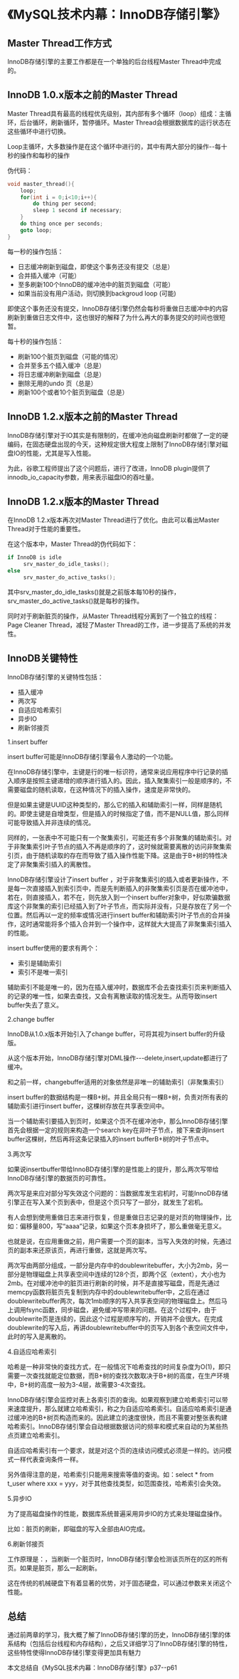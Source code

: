 # 《MySQL技术内幕：InnoDB存储引擎》

## Master Thread工作方式

InnoDB存储引擎的主要工作都是在一个单独的后台线程Master Thread中完成的。

## InnoDB 1.0.x版本之前的Master Thread

Master Thread具有最高的线程优先级别，其内部有多个循环（loop）组成：主循环，后台循环，刷新循环，暂停循环。Master Thread会根据数据库的运行状态在这些循环中进行切换。

Loop主循环，大多数操作是在这个循环中进行的，其中有两大部分的操作--每十秒的操作和每秒的操作

伪代码：

~~~c
void master_thread(){
    loop;
    for(int i = 0;i<10;i++){
        do thing per second;
        sleep 1 second if necessary;
    }
    do thing once per seconds;
    goto loop;
}
~~~

每一秒的操作包括：

* 日志缓冲刷新到磁盘，即使这个事务还没有提交（总是）
* 合并插入缓冲（可能）
* 至多刷新100个InnoDB的缓冲池中的脏页到磁盘（可能）
* 如果当前没有用户活动，则切换到backgroud loop (可能)

即使这个事务还没有提交，InnoDB存储引擎仍然会每秒将重做日志缓冲中的内容刷新到重做日志文件中，这也很好的解释了为什么再大的事务提交的时间也很短暂。

每十秒的操作包括：

* 刷新100个脏页到磁盘（可能的情况）
* 合并至多五个插入缓冲（总是）
* 将日志缓冲刷新到磁盘（总是）
* 删除无用的undo 页（总是）
* 刷新100个或者10个脏页到磁盘（总是）

## InnoDB 1.2.x版本之前的Master Thread

InnoDB存储引擎对于IO其实是有限制的，在缓冲池向磁盘刷新时都做了一定的硬编码，在固态硬盘出现的今天，这种规定很大程度上限制了InnoDB存储引擎对磁盘IO的性能，尤其是写入性能。

为此，谷歌工程师提出了这个问题后，进行了改进，InnoDB plugin提供了innodb_io_capacity参数，用来表示磁盘IO的吞吐量。

## InnoDB 1.2.x版本的Master Thread

在InnoDB 1.2.x版本再次对Master Thread进行了优化。由此可以看出Master Thread对于性能的重要性。

在这个版本中，Master Thread的伪代码如下：

~~~c
if InnoDB is idle
     srv_master_do_idle_tasks();
else 
     srv_master_do_active_tasks();
~~~

其中srv_master_do_idle_tasks()就是之前版本每10秒的操作，srv_master_do_active_tasks()就是每秒的操作。

同时对于刷新脏页的操作，从Master Thread线程分离到了一个独立的线程：Page Cleaner Thread，减轻了Master Thread的工作，进一步提高了系统的并发性。

## InnoDB关键特性

InnoDB存储引擎的关键特性包括：

* 插入缓冲
* 两次写
* 自适应哈希索引
* 异步IO
* 刷新邻接页

1.insert buffer

insert buffer可能是InnoDB存储引擎最令人激动的一个功能。

在InnoDB存储引擎中，主键是行的唯一标识符，通常来说应用程序中行记录的插入顺序是按照主键递增的顺序进行插入的。因此，插入聚集索引一般是顺序的，不需要磁盘的随机读取，在这种情况下的插入操作，速度是非常快的。

但是如果主键是UUID这种类型的，那么它的插入和辅助索引一样，同样是随机的。即使主键是自增类型，但是插入的时候指定了值，而不是NULL值，那么同样可能导致插入并非连续的情况。

同样的，一张表中不可能只有一个聚集索引，可能还有多个非聚集的辅助索引。对于非聚集索引叶子节点的插入不再是顺序的了，这时候就需要离散的访问非聚集索引页，由于随机读取的存在而导致了插入操作性能下降。这是由于B+树的特性决定了非聚集索引插入的离散性。

InnoDB存储引擎设计了insert buffer ，对于非聚集索引的插入或者更新操作，不是每一次直接插入到索引页中，而是先判断插入的非聚集索引页是否在缓冲池中，若在，则直接插入，若不在，则先放入到一个insert buffer对象中，好似欺骗数据库这个非聚集的索引已经插入到了叶子节点，而实际并没有，只是存放在了另一个位置。然后再以一定的频率或情况进行insert buffer和辅助索引叶子节点的合并操作，这时通常能将多个插入合并到一个操作中，这样就大大提高了非聚集索引插入的性能。

insert buffer使用的要求有两个：

* 索引是辅助索引
* 索引不是唯一索引

辅助索引不能是唯一的，因为在插入缓冲时，数据库不会去查找索引页来判断插入的记录的唯一性，如果去查找，又会有离散读取的情况发生。从而导致insert buffer失去了意义。

2.change buffer

InnoDB从1.0.x版本开始引入了change buffer，可将其视为insert buffer的升级版。

从这个版本开始，InnoDB存储引擎对DML操作---delete,insert,update都进行了缓冲。

和之前一样，changebuffer适用的对象依然是非唯一的辅助索引（非聚集索引）

insert buffer的数据结构是一棵B+树。并且全局只有一棵B+树，负责对所有表的辅助索引进行insert buffer，这棵树存放在共享表空间中。

当一个辅助索引要插入到页时，如果这个页不在缓冲池中，那么InnoDB存储引擎首先会根据一定的规则来构造一个search key在非叶子节点，接下来查询insert buffer这棵树，然后再将这条记录插入的insert bufferB+树的叶子节点中。

3.两次写

如果说insertbuffer带给InnoBD存储引擎的是性能上的提升，那么两次写带给InnoDB存储引擎的数据页的可靠性。

两次写是来应对部分写失效这个问题的：当数据库发生宕机时，可能InnoDB存储引擎正在写入某个页到表中，但是这个页只写了一部分，就发生了宕机。

有人会想到使用重做日志来进行恢复，但是重做日志记录的是对页的物理操作，比如：偏移量800，写“aaaa”记录，如果这个页本身损坏了，那么重做毫无意义。

也就是说，在应用重做之前，用户需要一个页的副本，当写入失效的时候，先通过页的副本来还原该页，再进行重做，这就是两次写。

两次写由两部分组成，一部分是内存中的doublewritebuffer，大小为2mb，另一部分是物理磁盘上共享表空间中连续的128个页，即两个区（extent），大小也为2mb。在对缓冲池中的脏页进行刷新的时候，并不是直接写磁盘，而是先通过memcpy函数将脏页先复制到内存中的doublewritebuffer中，之后在通过doublewritebuffer两次，每次1mb顺序的写入共享表空间的物理磁盘上。然后马上调用fsync函数，同步磁盘，避免缓冲写带来的问题。在这个过程中，由于doublewrite页是连续的，因此这个过程是顺序写的，开销并不会很大。在完成doublewrite的写入后，再讲doublewritebuffer中的页写入到各个表空间文件中，此时的写入是离散的。

4.自适应哈希索引

哈希是一种非常快的查找方式，在一般情况下哈希查找的时间复杂度为O(1)，即只需要一次查找就能定位数据，而B+树的查找次数取决于B+树的高度，在生产环境中，B+树的高度一般为3-4层，故需要3-4次查找。

InnoDB存储引擎会监控对表上各索引页的查询。如果观察到建立哈希索引可以带来速度提升，那么就建立哈希索引，称之为自适应哈希索引。自适应哈希索引是通过缓冲池的B+树页构造而来的。因此建立的速度很快，而且不需要对整张表构建哈希索引。InnoDB存储引擎会自动根据数据访问的频率和模式来自动的为某些热点页建立哈希索引。

自适应哈希索引有一个要求，就是对这个页的连续访问模式必须是一样的。访问模式一样代表查询条件一样。

另外值得注意的是，哈希索引只能用来搜索等值的查询。如：select * from t_user where xxx = yyy，对于其他查找类型，如范围查找，哈希索引会失效。

5.异步IO

为了提高磁盘操作的性能，数据库系统普遍采用异步IO的方式来处理磁盘操作。

比如：脏页的刷新，即磁盘的写入全部由AIO完成。

6.刷新邻接页

工作原理是：，当刷新一个脏页时，InnoDB存储引擎会检测该页所在的区的所有页。如果是脏页，那么一起刷新。

这在传统的机械硬盘下有着显著的优势，对于固态硬盘，可以通过参数来关闭这个性能。

## 总结

通过前两章的学习，我大概了解了InnoDB存储引擎的历史，InnoDB存储引擎的体系结构（包括后台线程和内存结构），之后又详细学习了InnoDB存储引擎的特性，这些特性使得InnoDB存储引擎变得更加具有魅力

本文总结自《MySQL技术内幕：InnoDB存储引擎》p37--p61

